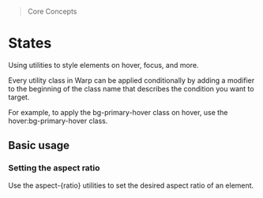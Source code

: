> Core Concepts

# States
Using utilities to style elements on hover, focus, and more.

Every utility class in Warp can be applied conditionally by adding a modifier to the beginning of the class name that describes the condition you want to target.

For example, to apply the bg-primary-hover class on hover, use the hover:bg-primary-hover class.

## Basic usage

### Setting the aspect ratio

Use the aspect-{ratio} utilities to set the desired aspect ratio of an element.